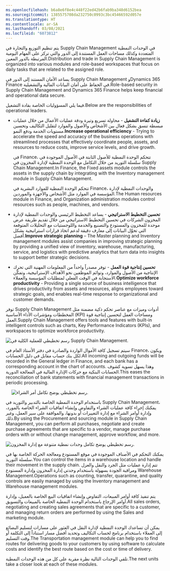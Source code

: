 ```yaml
---
ms.openlocfilehash: b6a8e6f8e4c448f22ed42b6fab9ba348d6152bea
ms.sourcegitcommit: 1385575708da232750c0993c3bc45466592d057e
ms.translationtype: HT
ms.contentlocale: ar-SA
ms.lasthandoff: 03/08/2021
ms.locfileid: "6073812"
---
```

<span data-ttu-id="995d6-101">يتم تنظيم التوزيع والتجارة في Supply Chain Management في الوحدات النمطية المتعددة وكذلك مساحات العمل المستندة إلى الدور والتي تركز على المهام اليومية المرتبطة بالدور المعين.</span><span class="sxs-lookup"><span data-stu-id="995d6-101">Distribution and trade in Supply Chain Management is organized into various modules and role-based workspaces that focus on daily tasks that are related to the assigned role.</span></span>

<span data-ttu-id="995d6-102">يساعد الأمان المستند إلى الدور في Supply Chain Management وDynamics 365 Finance في الحفاظ على أمان البيانات المالية والتشغيلية.</span><span class="sxs-lookup"><span data-stu-id="995d6-102">Role-based security in Supply Chain Management and Dynamics 365 Finance helps keep financial and operational data secure.</span></span> 
 
<span data-ttu-id="995d6-103">فيما يلي المسؤوليات الخاصة بقادة التشغيل.</span><span class="sxs-lookup"><span data-stu-id="995d6-103">Below are the responsibilities of operational leaders.</span></span>  

- <span data-ttu-id="995d6-104">**زيادة كفاءة التشغيل** - محاولة تسريع وتيرة ودقة عمليات الأعمال من خلال عمليات مبسطة تنسق بشكل فعال بين الأشخاص والأصول والموارد لتقليل التكاليف وتحسين مستويات الخدمة ودفع النمو.</span><span class="sxs-lookup"><span data-stu-id="995d6-104">**Increase operational efficiency** - Trying to accelerate the speed and accuracy of the business operations with streamlined processes that effectively coordinate people, assets, and resources to reduce costs, improve service levels, and drive growth.</span></span> 

    <span data-ttu-id="995d6-105">في Finance، تتحكم الوحدة النمطية للأصول الثابتة في الأصول الموجودة في سلسلة التوريد من خلال التكامل مع الوحدة النمطية لإدارة المخزون في Supply Chain Management.</span><span class="sxs-lookup"><span data-stu-id="995d6-105">In Finance, the Fixed assets module controls the assets in the supply chain by integrating with the Inventory management module in Supply Chain Management.</span></span> 

    <span data-ttu-id="995d6-106">تتحكم الوحدة النمطية للموارد البشرية في Finance، والوحدات النمطية لإدارة المؤسسة في الموارد مثل الأشخاص والأجهزة والموردين.</span><span class="sxs-lookup"><span data-stu-id="995d6-106">The Human resources module in Finance, and Organization administration modules control resources such as people, machines, and vendors.</span></span>
- <span data-ttu-id="995d6-107">**تحسين التخطيط الاستراتيجي** - يساعد التخطيط الرئيسي والوحدات النمطية لإدارة المخزون الشركات في تحسين التخطيط الاستراتيجي من خلال تقديم طريقة عرض موحدة للمخزون والمستودع والتصنيع والخدمة واللوجستيات مع التحليلات المتوقعة التي تحوِّل البيانات إلى معارف دقيقة لدعم اتخاذ قرارات استراتيجية بشكل أفضل.</span><span class="sxs-lookup"><span data-stu-id="995d6-107">**Improve strategic planning** – The Master planning and Inventory management modules assist companies in improving strategic planning by providing a unified view of inventory, warehouse, manufacturing, service, and logistics with predictive analytics that turn data into insights to support better strategic decisions.</span></span>
- <span data-ttu-id="995d6-108">**تحسين إنتاجية قوة العمل** - توفر مصدراً واحداً من المعلومات المهنية التي تحرك الإنتاجية من الأصول والموارد، وتوائم الموظفين نحو الأهداف الإستراتيجية، وتمكّن الاستجابة في الوقت الفعلي لمتطلبات المؤسسة والعملاء.</span><span class="sxs-lookup"><span data-stu-id="995d6-108">**Optimize workforce productivity** - Providing a single source of business intelligence that drives productivity from assets and resources, aligns employees toward strategic goals, and enables real-time response to organizational and customer demands.</span></span>

<span data-ttu-id="995d6-109">توفر Supply Chain Management أدوات وميزات مع عناصر تحكم ذكية مضمنة مثل المخططات ومؤشرات الأداء الأساسية (KPI) ومساحات العمل لتحسين إنتاجية قوة العمل.</span><span class="sxs-lookup"><span data-stu-id="995d6-109">Supply Chain Management offers tools and features with built-in intelligent controls such as charts, Key Performance Indicators (KPIs), and workspaces to optimize workforce productivity.</span></span>
 
![رسم تخطيطي للعملية الكلية في Supply Chain Management.](../media/scm-overall-process.png)

<span data-ttu-id="995d6-111">سيتم تسجيل كافة الأموال الواردة والصادرة في دفتر الأستاذ العام في Finance، ويكون لكل بنك حساب مقابل في دليل الحسابات.</span><span class="sxs-lookup"><span data-stu-id="995d6-111">All incoming and outgoing funds will be recorded in the General ledger in Finance, and each bank has a corresponding account in the chart of accounts.</span></span> <span data-ttu-id="995d6-112">وهذا يسهل تسوية كشوف الحسابات البنكية مع حركات الإدارة المالية في المعالجة الدورية.</span><span class="sxs-lookup"><span data-stu-id="995d6-112">This eases the reconciliation of bank statements with financial management transactions in periodic processing.</span></span>

 
![رسم تخطيطي يوضح تكامل أمر الشراء.](../media/purchase-order-integration.png)

<span data-ttu-id="995d6-114">باستخدام الوحدة النمطية الخاصة بالتدبير والتوريد في Supply Chain Management، يمكنك إجراء كافة عمليات الشراء والتفاوض وإنشاء اتفاقيات الشراء الخاصة بالمورد، وإدارة أوامر الشراء مع إدارة التغييرات أو بدونها، والموافقة على سير العمل، وغير ذلك.</span><span class="sxs-lookup"><span data-stu-id="995d6-114">By using the Procurement and sourcing module in Supply Chain Management, you can perform all purchases, negotiate and create purchase agreements that are specific to a vendor, manage purchase orders with or without change management, approve workflow, and more.</span></span>
 
![رسم تخطيطي يوضح تكامل وحدات نمطية متنوعة مع إدارة المخزون.](../media/inventory-integration.png)

<span data-ttu-id="995d6-116">يمكنك التحكم في الأصناف الموجودة في موقع المستودع ومعالجة الحركة الخاصة بها في سلسلة التوريد.</span><span class="sxs-lookup"><span data-stu-id="995d6-116">You can control the items in a warehouse location and handle their movement in the supply chain.</span></span> <span data-ttu-id="995d6-117">تتم إدارة عمليات مثل الجرد والنقل والعزل ومراقبة الجودة بسهولة باستخدام وحدتي إدارة المخزون وإدارة المستودع Warehouse Management.</span><span class="sxs-lookup"><span data-stu-id="995d6-117">Operations such as counting, transfer, quarantine, and quality controls are easily managed by using the Inventory management and Warehouse management modules.</span></span>

<span data-ttu-id="995d6-118">يتم تنفيذ كافة أوامر المبيعات، التفاوض وإنشاء اتفاقيات البيع الخاصة بالعميل، وإدارة أوامر الإرجاع باستخدام الوحدة النمطية الخاصة بالمبيعات والتسويق.</span><span class="sxs-lookup"><span data-stu-id="995d6-118">All sales orders, negotiating and creating sales agreements that are specific to a customer, and managing return orders are performed by using the Sales and marketing module.</span></span>

<span data-ttu-id="995d6-119">يمكن أن تساعدك الوحدة النمطية لإدارة النقل في العثور على مسارات لتسليم البضائع إلى العملاء باستخدام برنامج لحساب التكاليف وتحديد أفضل مسار استناداً إلى التكلفة أو وقت التسليم.</span><span class="sxs-lookup"><span data-stu-id="995d6-119">The Transportation management module can help you to find routes for delivering goods to your customers by using software to calculate costs and identify the best route based on the cost or time of delivery.</span></span>

<span data-ttu-id="995d6-120">تلقي الوحدات التالية نظرة مقربة على كل من هذه الوحدات النمطية.</span><span class="sxs-lookup"><span data-stu-id="995d6-120">The next units take a closer look at each of these modules.</span></span>


